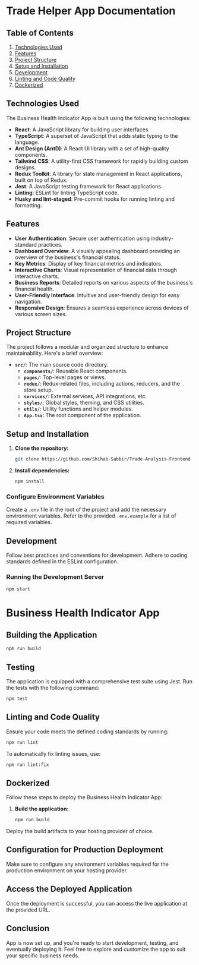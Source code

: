 # Trade Helper App Documentation

## Table of Contents


1. [Technologies Used](#technologies-used)
2. [Features](#features)
3. [Project Structure](#project-structure)
4. [Setup and Installation](#setup-and-installation)
5. [Development](#development)
6. [Linting and Code Quality](#linting-and-code-quality)
7. [Dockerized](#docarization)


## Technologies Used

The Business Health Indicator App is built using the following technologies:

- **React**: A JavaScript library for building user interfaces.
- **TypeScript**: A superset of JavaScript that adds static typing to the language.
- **Ant Design (AntD)**: A React UI library with a set of high-quality components.
- **Tailwind CSS**: A utility-first CSS framework for rapidly building custom designs.
- **Redux Toolkit**: A library for state management in React applications, built on top of Redux.
- **Jest**: A JavaScript testing framework for React applications.
- **Linting**: ESLint for linting TypeScript code.
- **Husky and lint-staged**: Pre-commit hooks for running linting and formatting.

## Features

- **User Authentication**: Secure user authentication using industry-standard practices.
- **Dashboard Overview**: A visually appealing dashboard providing an overview of the business's financial status.
- **Key Metrics**: Display of key financial metrics and indicators.
- **Interactive Charts**: Visual representation of financial data through interactive charts.
- **Business Reports**: Detailed reports on various aspects of the business's financial health.
- **User-Friendly Interface**: Intuitive and user-friendly design for easy navigation.
- **Responsive Design**: Ensures a seamless experience across devices of various screen sizes.

## Project Structure

The project follows a modular and organized structure to enhance maintainability. Here's a brief overview:

- **`src/`**: The main source code directory.
  - **`components/`**: Reusable React components.
  - **`pages/`**: Top-level pages or views.
  - **`redux/`**: Redux-related files, including actions, reducers, and the store setup.
  - **`services/`**: External services, API integrations, etc.
  - **`styles/`**: Global styles, theming, and CSS utilities.
  - **`utils/`**: Utility functions and helper modules.
  - **`App.tsx`**: The root component of the application.

## Setup and Installation

1. **Clone the repository:**
    ```bash
    git clone https://github.com/Shihab-Sabbir/Trade-Analysis-Frontend
    ```

2. **Install dependencies:**
    ```bash
    npm install
    ```

### Configure Environment Variables

Create a `.env` file in the root of the project and add the necessary environment variables. Refer to the provided `.env.example` for a list of required variables.

## Development

Follow best practices and conventions for development. Adhere to coding standards defined in the ESLint configuration.

### Running the Development Server

```bash
npm start
```

# Business Health Indicator App

## Building the Application

```bash
npm run build
```
## Testing

The application is equipped with a comprehensive test suite using Jest. Run the tests with the following command:

```bash
npm test
```

## Linting and Code Quality

Ensure your code meets the defined coding standards by running:

```bash
npm run lint
```

To automatically fix linting issues, use:

```bash
npm run lint:fix
```

## Dockerized

Follow these steps to deploy the Business Health Indicator App:

1. **Build the application:**

   ```bash
   npm run build
   ```

 Deploy the build artifacts to your hosting provider of choice. 


## Configuration for Production Deployment

Make sure to configure any environment variables required for the production environment on your hosting provider.

## Access the Deployed Application

Once the deployment is successful, you can access the live application at the provided URL.


## Conclusion

 App is now set up, and you're ready to start development, testing, and eventually deploying it. Feel free to explore and customize the app to suit your specific business needs.


